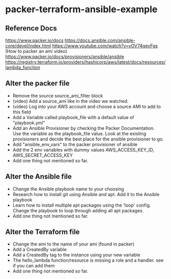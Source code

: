 # packer-terraform-ansible-example

## Reference Docs

https://www.packer.io/docs
https://docs.ansible.com/ansible-core/devel/index.html
https://www.youtube.com/watch?v=vOV74gevFgs (How to packer an ami video)
https://www.packer.io/docs/provisioners/ansible/ansible
https://registry.terraform.io/providers/hashicorp/aws/latest/docs/resources/lambda_function

## Alter the packer file

- Remove the source source_ami_filter block
- (video) Add a source_ami like in the video we watched.
- (video) Log into your AWS account and choose a source AMI to add to this field
- Add a Variable called playbook_file with a default value of "playbook.yml"
- Add an Ansible Provisioner by checking the Packer Documentation.  
   Use the variable as the playbook_file value. Look at the existing provisioners and decide the best place for the ansible provisioner to go.
- Add "ansible_env_vars" to the packer provisioner of ansible
- Add the 2 env variables with dummy values AWS_ACCESS_KEY_ID, AWS_SECRET_ACCESS_KEY
- Add one thing not mentioned so far.

## Alter the Ansible file

- Change the Ansible playbook name to your choosing
- Research how to install git using Ansible and apt. Add it to the Ansible playbook
- Learn how to install multiple apt packages using the 'loop' config. Change the playbook to loop through adding all apt packages.
- Add one thing not mentioned so far.

## Alter the Terraform file

- Change the ami to the name of your ami (found in packer)
- Add a CreatedBy variable
- Add a CreatedBy tag to the instance using your new variable
- The hello_lambda function/resource is missing a role and a handler. see if you can add them
- Add one thing not mentioned so far.
